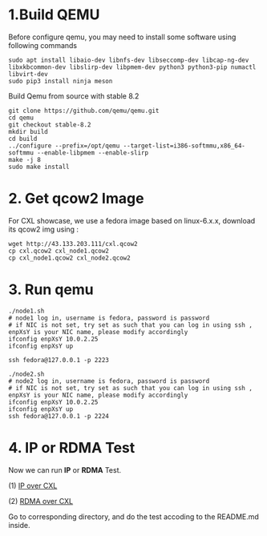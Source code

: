 # 1.Build QEMU 

 Before configure qemu, you may need to install some software using following commands
 ```
 sudo apt install libaio-dev libnfs-dev libseccomp-dev libcap-ng-dev libxkbcommon-dev libslirp-dev libpmem-dev python3 python3-pip numactl libvirt-dev
 sudo pip3 install ninja meson
 ```

Build Qemu from source with stable 8.2

 ```
git clone https://github.com/qemu/qemu.git
cd qemu
git checkout stable-8.2
mkdir build
cd build
../configure --prefix=/opt/qemu --target-list=i386-softmmu,x86_64-softmmu --enable-libpmem --enable-slirp
make -j 8
sudo make install
 ```

# 2. Get qcow2 Image

For CXL showcase, we use a fedora image based on linux-6.x.x, download its qcow2 img using :

```
wget http://43.133.203.111/cxl.qcow2
cp cxl.qcow2 cxl_node1.qcow2
cp cxl_node1.qcow2 cxl_node2.qcow2
```

 # 3. Run qemu
 ```
./node1.sh
# node1 log in, username is fedora, password is password
# if NIC is not set, try set as such that you can log in using ssh , enpXsY is your NIC name, please modify accordingly
ifconfig enpXsY 10.0.2.25
ifconfig enpXsY up

ssh fedora@127.0.0.1 -p 2223

./node2.sh
# node2 log in, username is fedora, password is password
# if NIC is not set, try set as such that you can log in using ssh , enpXsY is your NIC name, please modify accordingly
ifconfig enpXsY 10.0.2.25
ifconfig enpXsY up
ssh fedora@127.0.0.1 -p 2224

 ```

# 4. IP or RDMA Test
Now we can run **IP** or **RDMA** Test.

(1) [IP over CXL](../../ip/cxl/README.md)


(2) [RDMA over CXL](../../rdma/cxl/README.md)


Go to corresponding directory, and do the test accoding to the README.md inside. 